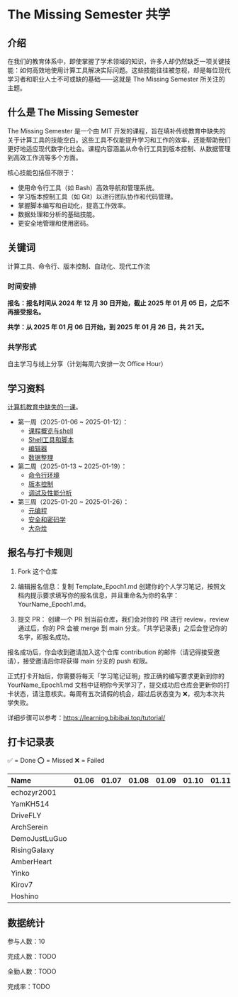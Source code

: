 # The Missing Semester 共学

## 介绍

在我们的教育体系中，即使掌握了学术领域的知识，许多人却仍然缺乏一项关键技能：如何高效地使用计算工具解决实际问题。这些技能往往被忽视，却是每位现代学习者和职业人士不可或缺的基础——这就是 The Missing Semester 所关注的主题。

## 什么是 The Missing Semester

The Missing Semester 是一个由 MIT 开发的课程，旨在填补传统教育中缺失的关于计算工具的技能空白。这些工具不仅能提升学习和工作的效率，还能帮助我们更好地适应现代数字化社会。课程内容涵盖从命令行工具到版本控制、从数据管理到高效工作流等多个方面。

核心技能包括但不限于：
  * 使用命令行工具（如 Bash）高效导航和管理系统。
  * 学习版本控制工具（如 Git）以进行团队协作和代码管理。
  * 掌握脚本编写和自动化，提高工作效率。
  * 数据处理和分析的基础技能。
  * 更安全地管理和使用密码。

## 关键词

计算工具、命令行、版本控制、自动化、现代工作流

### 时间安排

**报名：报名时间从 2024 年 12 月 30 日开始，截止 2025 年 01 月 05 日，之后不再接受报名。**

**共学：从 2025 年 01 月 06 日开始，到 2025 年 01 月 26 日，共 21 天。**

### 共学形式

自主学习与线上分享（计划每周六安排一次 Office Hour）

## 学习资料

[计算机教育中缺失的一课](https://missing-semester-cn.github.io/)。

* 第一周（2025-01-06 ~ 2025-01-12）：
	* [课程概览与shell](https://missing-semester-cn.github.io/2020/course-shell/)
	* [Shell工具和脚本](https://missing-semester-cn.github.io/2020/shell-tools/)
	* [编辑器](https://missing-semester-cn.github.io/2020/editors/)
	* [数据整理](https://missing-semester-cn.github.io/2020/data-wrangling/)
* 第二周（2025-01-13 ~ 2025-01-19）：
	* [命令行环境](https://missing-semester-cn.github.io/2020/command-line/)
	* [版本控制](https://missing-semester-cn.github.io/2020/version-control/)
	* [调试及性能分析](https://missing-semester-cn.github.io/2020/debugging-profiling/)
* 第三周（2025-01-20 ~ 2025-01-26）：
	* [元编程](https://missing-semester-cn.github.io/2020/metaprogramming/)
	* [安全和密码学](https://missing-semester-cn.github.io/2020/security/)
	* [大杂烩](https://missing-semester-cn.github.io/2020/potpourri/)

## 报名与打卡规则

1. Fork 这个仓库

2. 编辑报名信息：复制 Template_Epoch1.md 创建你的个人学习笔记，按照文档内提示要求填写你的报名信息，并且重命名为你的名字：YourName_Epoch1.md。

3. 提交 PR：
  创建一个 PR 到当前仓库，我们会对你的 PR 进行 review，review 通过后，你的 PR 会被 merge 到 main 分支。「共学记录表」之后会登记你的名字，即报名成功。

报名成功后，你会收到邀请加入这个仓库 contribution 的邮件（请记得接受邀请），接受邀请后你将获得 main 分支的 push 权限。

正式打卡开始后，你需要将每天「学习笔记证明」按正确的编写要求更新到你的 YourName_Epoch1.md 文档中证明你今天学习了，提交成功后仓库会更新你的打卡状态，请注意核实。每周有五次请假的机会，超过后状态变为 ❌，视为本次共学失败。

详细步骤可以参考：https://learning.bibibai.top/tutorial/

## 打卡记录表

✅ = Done ⭕️ = Missed ❌ = Failed

| Name          | 01.06       | 01.07       | 01.08       | 01.09       | 01.10       | 01.11       | 01.12       | 01.13       | 01.14       | 01.15       | 01.16       | 01.17       | 01.18       | 01.19       | 01.20       | 01.21       | 01.22       | 01.23       | 01.24       | 01.25       | 01.26       |
| :------------ | :---------: | :---------: | :---------: | :---------: | :---------: | :---------: | :---------: | :---------: | :---------: | :---------: | :---------: | :---------: | :---------: | :---------: | :---------: | :---------: | :---------: | :---------: | :---------: | :---------: | :---------: |
| echozyr2001   |             |             |             |             |             |             |             |             |             |             |             |             |             |             |             |             |             |             |             |             |             |
| YamKH514      |             |             |             |             |             |             |             |             |             |             |             |             |             |             |             |             |             |             |             |             |             |
| DriveFLY      |             |             |             |             |             |             |             |             |             |             |             |             |             |             |             |             |             |             |             |             |             |
| ArchSerein    |             |             |             |             |             |             |             |             |             |             |             |             |             |             |             |             |             |             |             |             |             |
| DemoJustLuGuo |             |             |             |             |             |             |             |             |             |             |             |             |             |             |             |             |             |             |             |             |             |
| RisingGalaxy  |             |             |             |             |             |             |             |             |             |             |             |             |             |             |             |             |             |             |             |             |             |
| AmberHeart    |             |             |             |             |             |             |             |             |             |             |             |             |             |             |             |             |             |             |             |             |             |
| Yinko         |             |             |             |             |             |             |             |             |             |             |             |             |             |             |             |             |             |             |             |             |             |
| Kirov7        |             |             |             |             |             |             |             |             |             |             |             |             |             |             |             |             |             |             |             |             |             |
| Hoshino       |             |             |             |             |             |             |             |             |             |             |             |             |             |             |             |             |             |             |             |             |             |

## 数据统计

参与人数：10

完成人数：TODO

全勤人数：TODO

完成率：TODO
